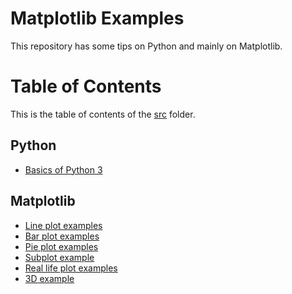 # Matplotlib Examples

This repository has some tips on Python and mainly on Matplotlib.


# Table of Contents

This is the table of contents of the [src](src) folder.

## Python

- [Basics of Python 3](src/StartingUpWithPython.ipynb)

## Matplotlib

- [Line plot examples](src/MatplotlibLinePlotExamples.ipynb)
- [Bar plot examples](src/MatplotlibBarPlotExamples.ipynb)
- [Pie plot examples](src/MatplotlibPiePlotExamples.ipynb)
- [Subplot example](src/MatplotlibSubplotExample.ipynb)
- [Real life plot examples](src/RealLifePlotExamples.ipynb)
- [3D example](src/Matplotlib3DExample.ipynb)